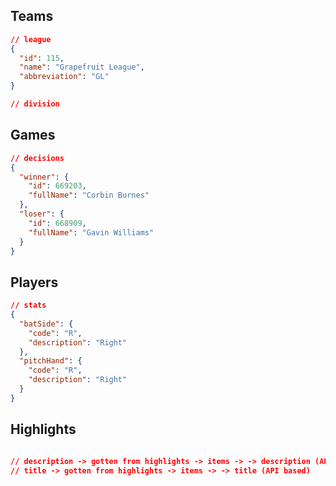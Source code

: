 ## Teams

```json
// league
{
  "id": 115,
  "name": "Grapefruit League",
  "abbreviation": "GL"
}

// division
```

## Games

```json
// decisions
{
  "winner": {
    "id": 669203,
    "fullName": "Corbin Burnes"
  },
  "loser": {
    "id": 668909,
    "fullName": "Gavin Williams"
  }
}
```

## Players

```json
// stats
{
  "batSide": {
    "code": "R",
    "description": "Right"
  },
  "pitchHand": {
    "code": "R",
    "description": "Right"
  }
}
```

## Highlights

```json

// description -> gotten from highlights -> items -> -> description (API based)
// title -> gotten from highlights -> items -> -> title (API based)
```
